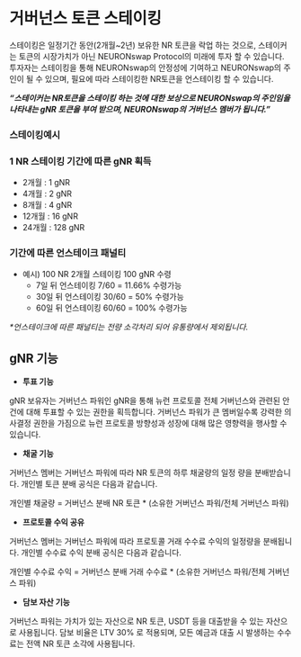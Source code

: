 # 거버넌스 토큰 스테이킹

스테이킹은 일정기간 동안(2개월\~2년) 보유한 NR 토큰을 락업 하는 것으로, 스테이커는 토큰의 시장가치가 아닌 NEURONswap Protocol의 미래에 투자 할 수 있습니다. 투자자는 스테이킹을 통해 NEURONswap의 안정성에 기여하고 NEURONswap의 주인이 될 수 있으며, 필요에 따라 스테이킹한 NR토큰을 언스테이킹 할 수 있습니다.

_**“스테이커는 NR토큰을 스테이킹 하는 것에 대한 보상으로 NEURONswap의 주인임을 나타내는 gNR 토큰을 부여 받으며, NEURONswap의 거버넌스 멤버가 됩니다.”**_

### 스테이킹예시  &#x20;

### **1 NR 스테이킹 기간에 따른 gNR 획득**

* 2개월 : 1 gNR
* 4개월 : 2 gNR
* 8개월 : 4 gNR
* 12개월 : 16 gNR
* 24개월 : 128 gNR

### **기간에 따른 언스테이크 패널티**

* 예시) 100 NR 2개월 스테이킹 100 gNR 수령
  * 7일 뒤 언스테이킹 7/60 = 11.66% 수령가능
  * 30일 뒤 언스테이킹 30/60 = 50% 수령가능
  * 60일 뒤 언스테이킹 60/60 = 100% 수령가능

_\*언스테이크에 따른 패널티는 전량 소각처리 되어 유통량에서 제외됩니다._

## **gNR 기능**

* **투표 기능**

gNR 보유자는 거버넌스 파워인 gNR을 통해 뉴런 프로토콜 전체 거버넌스와 관련된 안건에 대해 투표할 수 있는 권한을 획득합니다. 거버넌스 파워가 큰 멤버일수록 강력한 의사결정 권한을 가짐으로 뉴런 프로토콜 방향성과 성장에 대해 많은 영향력을 행사할 수 있습니다.



* **채굴 기능**

거버넌스 멤버는 거버넌스 파워에 따라 NR 토큰의 하루 채굴량의 일정 량을 분배받습니다. 개인별 토큰 분배 공식은 다음과 같습니다.

개인별 채굴량 = 거버넌스 분배 NR 토큰 \* (소유한 거버넌스 파워/전체 거버넌스 파워)



* **프로토콜 수익 공유**

거버넌스 멤버는 거버넌스 파워에 따라 프로토콜 거래 수수료 수익의 일정량을 분배됩니다. 개인별 수수료 수익 분배 공식은 다음과 같습니다.

개인별 수수료 수익 = 거버넌스 분배 거래 수수료 \* (소유한 거버넌스 파워/전체 거버넌스 파워)



* **담보 자산 기능**

거버넌스 파워는 가치가 있는 자산으로 NR 토큰, USDT 등을 대출받을 수 있는 자산으로 사용됩니다. 담보 비율은 LTV 30% 로 적용되며, 모든 예금과 대출 시 발생하는 수수료는 전액 NR 토큰 소각에 사용됩니다.
